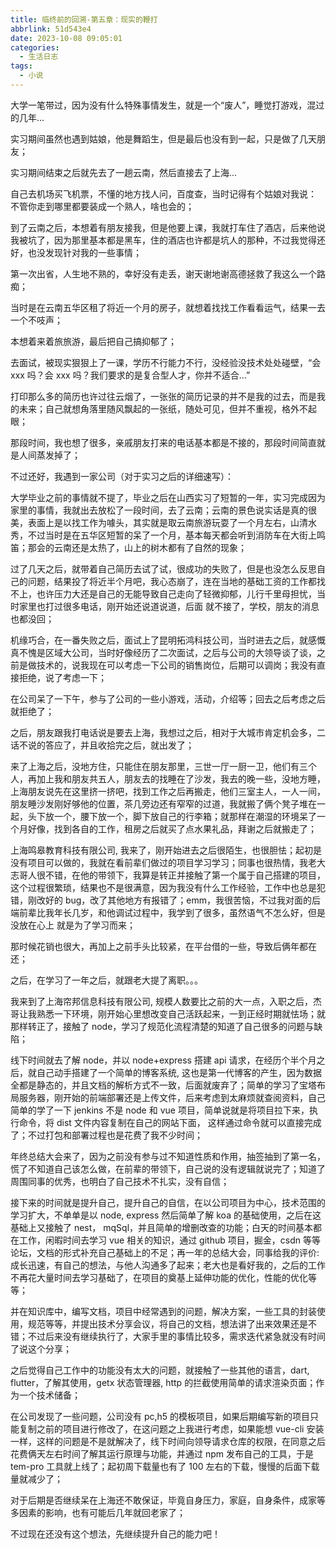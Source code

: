 ```yaml
---
title: 临终前的回溯-第五章：现实的鞭打
abbrlink: 51d543e4
date: 2023-10-08 09:05:01
categories:
  - 生活日志
tags:
  - 小说
---
```

大学一笔带过，因为没有什么特殊事情发生，就是一个“废人”，睡觉打游戏，混过的几年...

实习期间虽然也遇到姑娘，他是舞蹈生，但是最后也没有到一起，只是做了几天朋友；

实习期间结束之后就先去了一趟云南，然后直接去了上海...

自己去机场买飞机票，不懂的地方找人问，百度查，当时记得有个姑娘对我说： 不管你走到哪里都要装成一个熟人，啥也会的；

到了云南之后，本想着有朋友接我，但是他要上课，我就打车住了酒店，后来他说我被坑了，因为那里基本都是黑车，住的酒店也许都是坑人的那种，不过我觉得还好，也没发现针对我的一些事情；

第一次出省，人生地不熟的，幸好没有走丢，谢天谢地谢高德拯救了我这么一个路痴；

当时是在云南五华区租了将近一个月的房子，就想着找找工作看看运气，结果一去一个不吱声；

本想着来着旅旅游，最后把自己搞抑郁了；

去面试，被现实狠狠上了一课，学历不行能力不行，没经验没技术处处碰壁，“会 xxx 吗？会 xxx 吗？我们要求的是复合型人才，你并不适合...”

打印那么多的简历也许过往云烟了，一张张的简历记录的并不是我的过去，而是我的未来；自己就想角落里随风飘起的一张纸，随处可见，但并不重视，格外不起眼；

那段时间，我也想了很多，亲戚朋友打来的电话基本都是不接的，那段时间简直就是人间蒸发掉了；

不过还好，我遇到一家公司（对于实习之后的详细速写）：

大学毕业之前的事情就不提了，毕业之后在山西实习了短暂的一年，实习完成因为家里的事情，我就出去放松了一段时间，去了云南；云南的景色说实话是真的很美，表面上是以找工作为噱头，其实就是取云南旅游玩耍了一个月左右，山清水秀，不过当时是在五华区短暂的呆了一个月，基本每天都会听到消防车在大街上鸣笛；那会的云南还是太热了，山上的树木都有了自然的现象；

过了几天之后，就带着自己简历去试了试，很成功的失败了，但是也没怎么反思自己的问题，结果投了将近半个月吧，我心态崩了，连在当地的基础工资的工作都找不上，也许压力大还是自己的无能导致自己走向了轻微抑郁，儿行千里母担忧，当时家里也打过很多电话，刚开始还说道说道，后面 就不接了，学校，朋友的消息也都没回；

机缘巧合，在一番失败之后，面试上了昆明拓鸿科技公司，当时进去之后，就感慨真不愧是区域大公司，当时好像经历了二次面试，之后与公司的大领导谈了谈，之前是做技术的，说我现在可以考虑一下公司的销售岗位，后期可以调岗；我没有直接拒绝，说了考虑一下；

在公司呆了一下午，参与了公司的一些小游戏，活动，介绍等；回去之后考虑之后就拒绝了；

之后，朋友跟我打电话说是要去上海，我想过之后，相对于大城市肯定机会多，二话不说的答应了，并且收拾完之后，就出发了；

来了上海之后，没地方住，只能住在朋友那里，三世一厅一厨一卫，他们有三个人，再加上我和朋友共五人，朋友去的找睡在了沙发，我去的晚一些，没地方睡，上海朋友说先在这里挤一挤吧，找到工作之后再搬走，他们三室主人，一人一间，朋友睡沙发刚好够他的位置，茶几旁边还有窄窄的过道，我就搬了俩个凳子堆在一起，头下放一个，腰下放一个，脚下放自己的行李箱；就那样在潮湿的环境呆了一个月好像，找到各自的工作，租房之后就买了点水果礼品，拜谢之后就搬走了；

上海鸣皋教育科技有限公司, 我来了，刚开始进去之后很陌生，也很胆怯；起初是没有项目可以做的，我就在看前辈们做过的项目学习学习；同事也很热情，我老大志哥人很不错，在他的带领下，我算是转正并接触了第一个属于自己搭建的项目，这个过程很繁琐，结果也不是很满意，因为我没有什么工作经验，工作中也总是犯错，刚改好的 bug，改了其他地方有报错了；emm，我很苦恼，不过我对面的后端前辈比我年长几岁，和他调试过程中，我学到了很多，虽然语气不怎么好，但是没放在心上 就是为了学习而来；

那时候花销也很大，再加上之前手头比较紧，在平台借的一些，导致后俩年都在还；

之后，在学习了一年之后，就跟老大提了离职。。。

我来到了上海帘邦信息科技有限公司, 规模人数要比之前的大一点，入职之后，杰哥让我熟悉一下环境，刚开始心里想改变自己活跃起来，一到正经时期就怯场；就那样转正了，接触了 node，学习了规范化流程清楚的知道了自己很多的问题与缺陷；

线下时间就去了解 node，并以 node+express 搭建 api 请求，在经历个半个月之后，就自己动手搭建了一个简单的博客系统, 这也是第一代博客的产生，因为数据全都是静态的，并且文档的解析方式不一致，后面就废弃了；简单的学习了宝塔布局服务器，刚开始的前端部署还是上传文件，后来考虑到太麻烦就查阅资料，自己简单的学了一下 jenkins 不是 node 和 vue 项目，简单说就是将项目拉下来，执行命令，将 dist 文件内容复制在自己的网站下面， 这样通过命令就可以直接完成了；不过打包和部署过程也是花费了我不少时间；

年终总结大会来了，因为之前没有参与过不知道性质和作用，抽签抽到了第一名，慌了不知道自己该怎么做，在前辈的带领下，自己说的没有逻辑就说完了；知道了周围同事的优秀，也明白了自己技术不扎实，没有自信；

接下来的时间就是提升自己，提升自己的自信，在以公司项目为中心，技术范围的学习扩大，不单单是以 node, express 然后简单了解 koa 的基础使用，之后在这基础上又接触了 nest， mqSql，并且简单的增删改查的功能；白天的时间基本都在工作，闲暇时间去学习 vue 相关的知识，通过 github 项目，掘金，csdn 等等论坛，文档的形式补充自己基础上的不足；再一年的总结大会，同事给我的评价: 成长迅速，有自己的想法，与他人沟通多了起来；老大也是看好我的，之后的工作不再花大量时间去学习基础了，在项目的奠基上延伸功能的优化，性能的优化等等；

并在知识库中，编写文档，项目中经常遇到的问题，解决方案，一些工具的封装使用，规范等等，并提出技术分享会议，将自己的文档，想法讲了出来效果还是不错；不过后来没有继续执行了，大家手里的事情比较多，需求迭代紧急就没有时间了说这个分享；

之后觉得自己工作中的功能没有太大的问题，就接触了一些其他的语言，dart, flutter，了解其使用，getx 状态管理器, http 的拦截使用简单的请求渲染页面；作为一个技术储备；

在公司发现了一些问题，公司没有 pc,h5 的模板项目，如果后期编写新的项目只能复制之前的项目进行修改了，在这问题之上我进行考虑，如果能想 vue-cli 安装一样，这样的问题是不是就解决了，线下时间向领导请求仓库的权限，在同意之后花费俩天左右时间了解其运行原理与功能，并通过 npm 发布自己的工具，于是 tem-pro 工具就上线了；起初周下载量也有了 100 左右的下载，慢慢的后面下载量就减少了；

对于后期是否继续呆在上海还不敢保证，毕竟自身压力，家庭，自身条件，成家等多因素的影响，也有可能后几年就回老家了；

不过现在还没有这个想法，先继续提升自己的能力吧！

